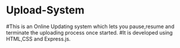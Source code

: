 # Upload-System
#This is an Online Updating system which lets you pause,resume and terminate the uploading process once started.
#It is developed using HTML,CSS and Express.js.
